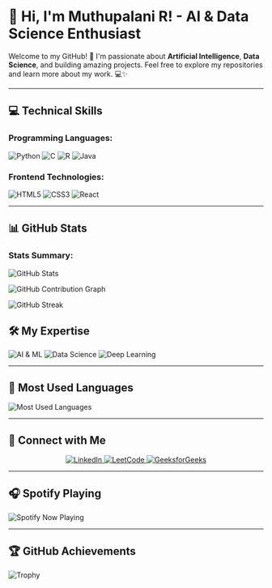 # 👋 Hi, I'm Muthupalani R! - AI & Data Science Enthusiast

Welcome to my GitHub! 🚀 I'm passionate about **Artificial Intelligence**, **Data Science**, and building amazing projects. Feel free to explore my repositories and learn more about my work. 💻✨

---

## 💻 Technical Skills

### **Programming Languages:**

![Python](https://img.shields.io/badge/Python-%233776AB?style=flat-square&logo=python&logoColor=white)
![C](https://img.shields.io/badge/C-%2300599C?style=flat-square&logo=c&logoColor=white)
![R](https://img.shields.io/badge/R-%23276DC3?style=flat-square&logo=r&logoColor=white)
![Java](https://img.shields.io/badge/Java-%2300736B?style=flat-square&logo=java&logoColor=white)

### **Frontend Technologies:**

![HTML5](https://img.shields.io/badge/HTML5-%23E34F26?style=flat-square&logo=html5&logoColor=white)
![CSS3](https://img.shields.io/badge/CSS3-%231572B6?style=flat-square&logo=css3&logoColor=white)
![React](https://img.shields.io/badge/React-%2361DAFB?style=flat-square&logo=react&logoColor=white)

---

## 📊 GitHub Stats

### Stats Summary:

![GitHub Stats](https://github-readme-stats.vercel.app/api?username=Muthupalani&show_icons=true&theme=radical&hide_border=true)

![GitHub Contribution Graph](https://github-readme-activity-graph.cyclic.app/graph?username=Muthupalani&theme=radical)

![GitHub Streak](https://github-readme-streak-stats.herokuapp.com/?user=Muthupalani&theme=radical&hide_border=true)


## 🛠️ My Expertise

![AI & ML](https://img.shields.io/badge/AI%20%26%20Machine%20Learning-%23FFB6C1?style=flat-square)
![Data Science](https://img.shields.io/badge/Data%20Science-%23FFD700?style=flat-square)
![Deep Learning](https://img.shields.io/badge/Deep%20Learning-%23FF4500?style=flat-square)

---

## 📝 Most Used Languages

![Most Used Languages](https://github-readme-stats.vercel.app/api/top-langs/?username=Muthupalani&layout=compact&theme=radical)

---

## 🔗 Connect with Me

<p align="center">
  <a href="https://www.linkedin.com/">
    <img src="https://www.linkedin.com/in/muthu-palani-54310826a style=flat-square&logo=linkedin&logoColor=white" alt="LinkedIn">
  </a>
  <a href="https://leetcode.com/">
    <img src="https://leetcode.com/u/muthupalani/ style=flat-square&logo=leetcode&logoColor=white" alt="LeetCode">
  </a>
  <a href="https://practice.geeksforgeeks.org/">
    <img src="https://www.geeksforgeeks.org/user/muthupaltvrh/ style=flat-square&logo=geeksforgeeks&logoColor=white" alt="GeeksforGeeks">
  </a>
</p>

---

## 🎧 Spotify Playing

![Spotify Now Playing](https://novatorem.vercel.app/api/spotify)

---

## 🏆 GitHub Achievements

![Trophy](https://github-profile-trophy.vercel.app/?username=Muthupalani&theme=radical)
